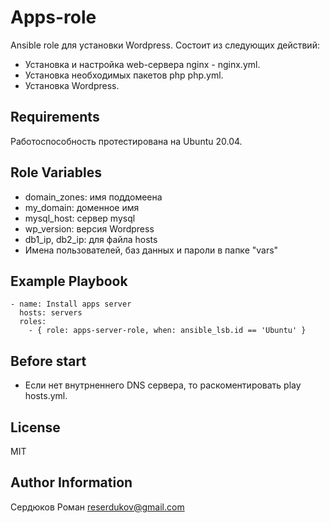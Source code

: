 Apps-role
=========

Ansible role для установки Wordpress.
Состоит из следующих действий:
- Установка и настройка web-сервера nginx - nginx.yml.
- Установка необходимых пакетов php php.yml.
- Установка Wordpress.

Requirements
------------

Работоспособность протестирована на Ubuntu 20.04.


Role Variables
--------------

- domain_zones: имя поддомеена
- my_domain:    доменное имя
- mysql_host: сервер mysql
- wp_version: версия Wordpress
- db1_ip, db2_ip: для файла hosts
- Имена пользователей, баз данных и пароли в папке "vars"

Example Playbook
----------------
```
- name: Install apps server
  hosts: servers
  roles:
    - { role: apps-server-role, when: ansible_lsb.id == 'Ubuntu' }
```

Before start
----------------

- Если нет внутрненнего DNS сервера, то раскоментировать play hosts.yml.

License
-------

MIT

Author Information
------------------

Сердюков Роман
reserdukov@gmail.com